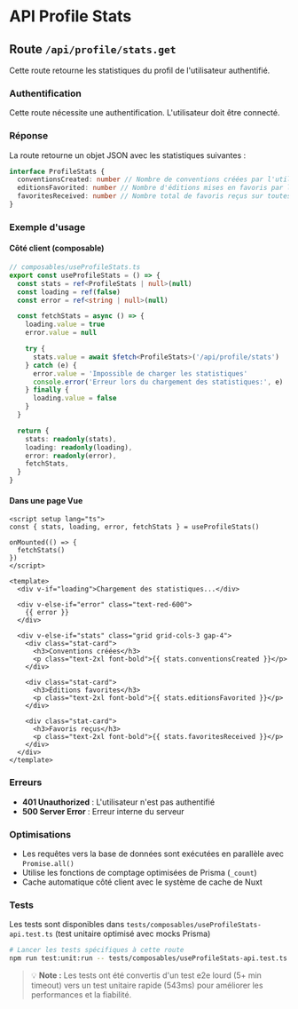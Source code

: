 # API Profile Stats

## Route `/api/profile/stats.get`

Cette route retourne les statistiques du profil de l'utilisateur authentifié.

### Authentification

Cette route nécessite une authentification. L'utilisateur doit être connecté.

### Réponse

La route retourne un objet JSON avec les statistiques suivantes :

```typescript
interface ProfileStats {
  conventionsCreated: number // Nombre de conventions créées par l'utilisateur
  editionsFavorited: number // Nombre d'éditions mises en favoris par l'utilisateur
  favoritesReceived: number // Nombre total de favoris reçus sur toutes les éditions créées
}
```

### Exemple d'usage

#### Côté client (composable)

```typescript
// composables/useProfileStats.ts
export const useProfileStats = () => {
  const stats = ref<ProfileStats | null>(null)
  const loading = ref(false)
  const error = ref<string | null>(null)

  const fetchStats = async () => {
    loading.value = true
    error.value = null

    try {
      stats.value = await $fetch<ProfileStats>('/api/profile/stats')
    } catch (e) {
      error.value = 'Impossible de charger les statistiques'
      console.error('Erreur lors du chargement des statistiques:', e)
    } finally {
      loading.value = false
    }
  }

  return {
    stats: readonly(stats),
    loading: readonly(loading),
    error: readonly(error),
    fetchStats,
  }
}
```

#### Dans une page Vue

```vue
<script setup lang="ts">
const { stats, loading, error, fetchStats } = useProfileStats()

onMounted(() => {
  fetchStats()
})
</script>

<template>
  <div v-if="loading">Chargement des statistiques...</div>

  <div v-else-if="error" class="text-red-600">
    {{ error }}
  </div>

  <div v-else-if="stats" class="grid grid-cols-3 gap-4">
    <div class="stat-card">
      <h3>Conventions créées</h3>
      <p class="text-2xl font-bold">{{ stats.conventionsCreated }}</p>
    </div>

    <div class="stat-card">
      <h3>Éditions favorites</h3>
      <p class="text-2xl font-bold">{{ stats.editionsFavorited }}</p>
    </div>

    <div class="stat-card">
      <h3>Favoris reçus</h3>
      <p class="text-2xl font-bold">{{ stats.favoritesReceived }}</p>
    </div>
  </div>
</template>
```

### Erreurs

- **401 Unauthorized** : L'utilisateur n'est pas authentifié
- **500 Server Error** : Erreur interne du serveur

### Optimisations

- Les requêtes vers la base de données sont exécutées en parallèle avec `Promise.all()`
- Utilise les fonctions de comptage optimisées de Prisma (`_count`)
- Cache automatique côté client avec le système de cache de Nuxt

### Tests

Les tests sont disponibles dans `tests/composables/useProfileStats-api.test.ts` (test unitaire optimisé avec mocks Prisma)

```bash
# Lancer les tests spécifiques à cette route
npm run test:unit:run -- tests/composables/useProfileStats-api.test.ts
```

> 💡 **Note :** Les tests ont été convertis d'un test e2e lourd (5+ min timeout) vers un test unitaire rapide (543ms) pour améliorer les performances et la fiabilité.
